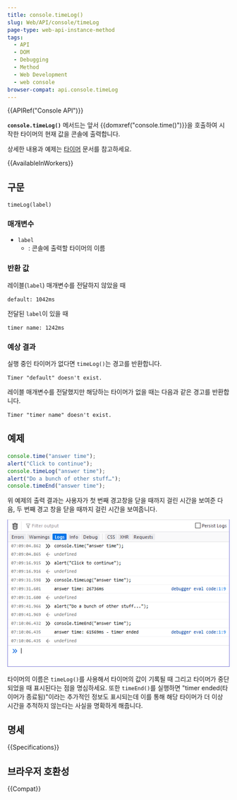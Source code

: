 ```yaml
---
title: console.timeLog()
slug: Web/API/console/timeLog
page-type: web-api-instance-method
tags:
  - API
  - DOM
  - Debugging
  - Method
  - Web Development
  - web console
browser-compat: api.console.timeLog
---
```


{{APIRef("Console API")}}

**`console.timeLog()`** 메서드는 앞서 {{domxref("console.time()")}}을 호출하여 시작한 타이머의 현재 값을 콘솔에 출력합니다.

상세한 내용과 예제는 [타이머](/en-US/docs/Web/API/console#timers) 문서를 참고하세요.

{{AvailableInWorkers}}

## 구문

```js-nolint
timeLog(label)
```

### 매개변수

- `label`
  - : 콘솔에 출력할 타이머의 이름

### 반환 값

레이블(`label`) 매개변수를 전달하지 않았을 때

```
default: 1042ms
```

전달된 `label`이 있을 때

```
timer name: 1242ms
```

### 예상 결과

실행 중인 타이머가 없다면 `timeLog()`는 경고를 반환합니다.

```
Timer "default" doesn't exist.
```

레이블 매개변수를 전달했지만 해당하는 타이머가 없을 때는 다음과 같은 경고를 반환합니다.

```
Timer "timer name" doesn't exist.
```

## 예제

```js
console.time("answer time");
alert("Click to continue");
console.timeLog("answer time");
alert("Do a bunch of other stuff…");
console.timeEnd("answer time");
```

위 예제의 출력 결과는 사용자가 첫 번째 경고창을 닫을 때까지 걸린 시간을 보여준 다음,
두 번째 경고 창을 닫을 때까지 걸린 시간을 보여줍니다.

![파이어폭스 콘솔의 타이머 출력 결과](timer_output.png)

타이머의 이름은 `timeLog()`를 사용해서 타이머의 값이 기록될 때 그리고 타이머가 중단되었을 때 표시된다는 점을 명심하세요.
또한 `timeEnd()`를 실행하면 "timer ended(타이머가 종료됨)"이라는 추가적인 정보도 표시되는데
이를 통해 해당 타이머가 더 이상 시간을 추적하지 않는다는 사실을 명확하게 해줍니다.

## 명세

{{Specifications}}

## 브라우저 호환성

{{Compat}}
